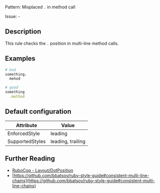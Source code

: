 Pattern: Misplaced `.` in method call

Issue: -

## Description

This rule checks the `.` position in multi-line method calls.

## Examples

```ruby
# bad
something.
  mehod

# good
something
  .method
```

## Default configuration

Attribute | Value
--- | ---
EnforcedStyle | leading
SupportedStyles | leading, trailing

## Further Reading

* [RuboCop - Layout/DotPosition](https://docs.rubocop.org/rubocop/cops_layout.html#layoutdotposition)
* [https://github.com/bbatsov/ruby-style-guide#consistent-multi-line-chains](https://github.com/bbatsov/ruby-style-guide#consistent-multi-line-chains)
